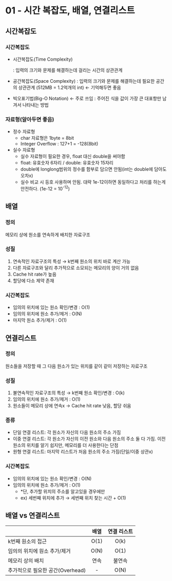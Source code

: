 # 01 - 시간 복잡도, 배열, 연결리스트



## 시간복잡도

### 시간복잡도

- 시간복잡도(Time Complexity)

  : 입력의 크기와 문제를 해결하는데 걸리는 시간의 상관관계

- 공간복잡도(Space Complexity)
  : 입력의 크기와 문제를 해결하는데 필요한 공간의 상관관계
  (512MB = 1.2억개의 int) ← 기억해두면 좋음

- 빅오표기법(Big-O Notation) ← 주로 쓰임
  : 주어진 식을 값이 가장 큰 대표항만 남겨서 나타내는 방법

### 자료형(알아두면 좋음)

- 정수 자료형
  - char 자료형은 1byte = 8bit
  - Integer Overflow : 127+1 = -128(8bit)
- 실수 자료형
  - 실수 자료형이 필요한 경우, float 대신 double을 써야함
  - float: 유효숫자 6자리 / double: 유효숫자 15자리
  - double에 longlong범위의 정수를 함부로 담으면 안됨(int는 double에 담아도 오차x)
  - 실수 비교 시 등호 사용하며 안됨. 대략 1e-12이하면 동일하다고 처리를 하는게 안전하다.
    (1e-12 = 10<sup>-12</sup>)



## 배열

### 정의

메모리 상에 원소를 연속하게 배치한 자료구조

### 성질

1. 연속적인 자료구조의 특성 → k번째 원소의 위치 바로 계산 가능
2. 다른 자료구조와 달리 추가적으로 소모되는 메모리의 양이 거의 없음
3. Cache hit rate가 높음
4. 할당에 다소 제약 존재

### 시간복잡도

- 임의의 위치에 있는 원소 확인/변경 : O(1)
- 임의의 위치에 원소 추가/제거 : O(N)
- 마지막 원소 추가/제거 : O(1)



## 연결리스트

### 정의

원소들을 저장할 때 그 다음 원소가 있는 위치를 같이 같이 저장하는 자료구조

### 성질

1. 불연속적인 자료구조의 특성 → k번째 원소 확인/변경 : O(k)
2. 임의의 위치에 원소 추가/제거 : O(1)
3. 원소들이 메모리 상에 연속x → Cache hit rate 낮음, 할당 쉬움

### 종류

- 단일 연결 리스트: 각 원소가 자신의 다음 원소의 주소 가짐
- 이중 연결 리스트: 각 원소가 자신의 이전 원소와 다음 원소의 주소 둘 다 가짐. 이전 원소의 위치를 알기 쉽지만, 메모리를 더 사용한다는 단점
- 원형 연결 리스트: 마지막 리스트가 처음 원소의 주소 가짐(단일/이중 상관x)

### 시간복잡도

- 임의의 위치에 있는 원소 확인/변경 : O(N)
- 임의의 위치에 원소 추가/제거 : O(1)
  - *단, 추가할 위치의 주소를 알고있을 경우에만
  - ex) 세번째 위치에 추가 → 세번째 위치 찾는 시간 + O(1)



## 배열 vs 연결리스트

|                                  | 배열 | 연결 리스트 |
| -------------------------------- | :--: | :---------: |
| k번째 원소의 접근                | O(1) |    O(k)     |
| 임의의 위치에 원소 추가/제거     | O(N) |    O(1)     |
| 메모리 상의 배치                 | 연속 |   불연속    |
| 추가적으로 필요한 공간(Overhead) |  -   |    O(N)     |

